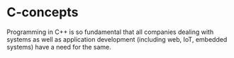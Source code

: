 # C-concepts
Programming in C++ is so fundamental that all companies dealing with systems as well as application development (including web, IoT, embedded systems) have a need for the same.
